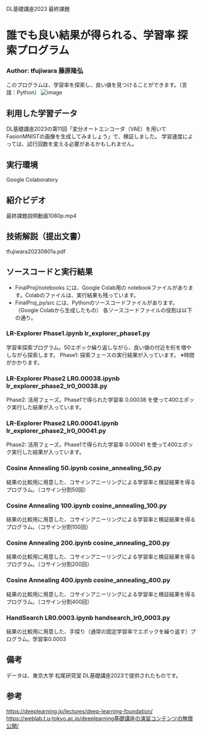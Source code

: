 DL基礎講座2023 最終課題
# 誰でも良い結果が得られる、学習率 探索プログラム
### Author:  tfujiwara 藤原隆弘
このプログラムは、学習率を探索し、良い値を見つけることができます。（言語：Python）
![image](https://github.com/fujiwat/DLBasic_2023_MyProject/assets/16160120/e4f591ec-40f4-4e25-8aec-950826c3a506)


## 利用した学習データ
DL基礎講座2023の第11回「変分オートエンコーダ（VAE）を用いてFasionMNISTの画像を生成してみましょう」で、検証しました。
学習速度によっては、試行回数を変える必要があるかもしれません。

## 実行環境
Google Colaboratory

## 紹介ビデオ
最終課題説明動画1080p.mp4

## 技術解説（提出文書）
tfujiwara20230801a.pdf

## ソースコードと実行結果
- FinalProj/notebooks には、Google Colab用の notebookファイルがあります。Colabのファイルは、実行結果も残っています。
- FinalProj_py/src には、Pythonのソースコードファイルがあります。（Google Colabから生成したもの）
各ソースコードファイルの役割は以下の通り。

### LR-Explorer Phase1.ipynb            lr_explorer_phase1.py
学習率探索プログラム。50エポック繰り返しながら、良い値の付近を桁を増やしながら探索します。
Phase1: 探索フェースの実行結果が入っています。
※時間がかかります。

### LR-Explorer Phase2 LR0.00038.ipynb  lr_explorer_phase2_lr0_00038.py
Phase2: 活用フェーズ。Phase1で得られた学習率 0.00038 を使って400エポック実行した結果が入っています。

### LR-Explorer Phase2 LR0.00041.ipynb  lr_explorer_phase2_lr0_00041.py
Phase2: 活用フェーズ。Phase1で得られた学習率 0.00041 を使って400エポック実行した結果が入っています。

### Cosine Annealing 50.ipynb           cosine_annealing_50.py
結果の比較用に用意した、コサインアニーリングによる学習率と検証結果を得るプログラム。（コサイン分割50回）

### Cosine Annealing 100.ipynb          cosine_annealing_100.py
結果の比較用に用意した、コサインアニーリングによる学習率と検証結果を得るプログラム。（コサイン分割100回）

### Cosine Annealing 200.ipynb          cosine_annealing_200.py
結果の比較用に用意した、コサインアニーリングによる学習率と検証結果を得るプログラム。（コサイン分割200回）

### Cosine Annealing 400.ipynb          cosine_annealing_400.py
結果の比較用に用意した、コサインアニーリングによる学習率と検証結果を得るプログラム。（コサイン分割400回）

### HandSearch LR0.0003.ipynb                      handsearch_lr0_0003.py
結果の比較用に用意した、手探り（通常の固定学習率でエポックを繰り返す）プログラム。学習率0.0003

## 備考
データは、東京大学 松尾研究室 DL基礎講座2023で提供されたものです。

## 参考
https://deeplearning.jp/lectures/deep-learning-foundation/ <br>
https://weblab.t.u-tokyo.ac.jp/deeplearning基礎講座の演習コンテンツの無償公開/
